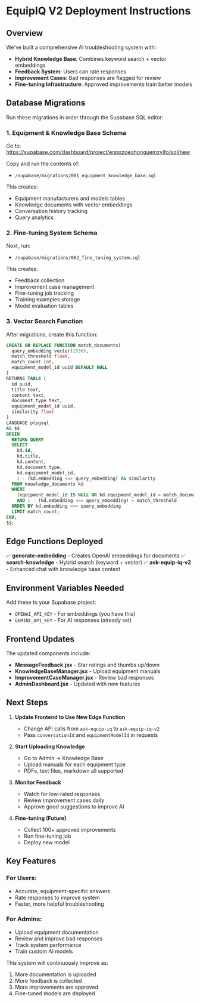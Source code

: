 # EquipIQ V2 Deployment Instructions

## Overview
We've built a comprehensive AI troubleshooting system with:
- **Hybrid Knowledge Base**: Combines keyword search + vector embeddings
- **Feedback System**: Users can rate responses
- **Improvement Cases**: Bad responses are flagged for review
- **Fine-tuning Infrastructure**: Approved improvements train better models

## Database Migrations

Run these migrations in order through the Supabase SQL editor:

### 1. Equipment & Knowledge Base Schema
Go to: https://supabase.com/dashboard/project/enpqzoeohonguemzyifo/sql/new

Copy and run the contents of:
- `/supabase/migrations/001_equipment_knowledge_base.sql`

This creates:
- Equipment manufacturers and models tables
- Knowledge documents with vector embeddings
- Conversation history tracking
- Query analytics

### 2. Fine-tuning System Schema
Next, run:
- `/supabase/migrations/002_fine_tuning_system.sql`

This creates:
- Feedback collection
- Improvement case management
- Fine-tuning job tracking
- Training examples storage
- Model evaluation tables

### 3. Vector Search Function
After migrations, create this function:

```sql
CREATE OR REPLACE FUNCTION match_documents(
  query_embedding vector(1536),
  match_threshold float,
  match_count int,
  equipment_model_id uuid DEFAULT NULL
)
RETURNS TABLE (
  id uuid,
  title text,
  content text,
  document_type text,
  equipment_model_id uuid,
  similarity float
)
LANGUAGE plpgsql
AS $$
BEGIN
  RETURN QUERY
  SELECT
    kd.id,
    kd.title,
    kd.content,
    kd.document_type,
    kd.equipment_model_id,
    1 - (kd.embedding <=> query_embedding) AS similarity
  FROM knowledge_documents kd
  WHERE 
    (equipment_model_id IS NULL OR kd.equipment_model_id = match_documents.equipment_model_id)
    AND 1 - (kd.embedding <=> query_embedding) > match_threshold
  ORDER BY kd.embedding <=> query_embedding
  LIMIT match_count;
END;
$$;
```

## Edge Functions Deployed

✅ **generate-embedding** - Creates OpenAI embeddings for documents
✅ **search-knowledge** - Hybrid search (keyword + vector)
✅ **ask-equip-iq-v2** - Enhanced chat with knowledge base context

## Environment Variables Needed

Add these to your Supabase project:
- `OPENAI_API_KEY` - For embeddings (you have this)
- `GEMINI_API_KEY` - For AI responses (already set)

## Frontend Updates

The updated components include:
- **MessageFeedback.jsx** - Star ratings and thumbs up/down
- **KnowledgeBaseManager.jsx** - Upload equipment manuals
- **ImprovementCaseManager.jsx** - Review bad responses
- **AdminDashboard.jsx** - Updated with new features

## Next Steps

1. **Update Frontend to Use New Edge Function**
   - Change API calls from `ask-equip-iq` to `ask-equip-iq-v2`
   - Pass `conversationId` and `equipmentModelId` in requests

2. **Start Uploading Knowledge**
   - Go to Admin → Knowledge Base
   - Upload manuals for each equipment type
   - PDFs, text files, markdown all supported

3. **Monitor Feedback**
   - Watch for low-rated responses
   - Review improvement cases daily
   - Approve good suggestions to improve AI

4. **Fine-tuning (Future)**
   - Collect 100+ approved improvements
   - Run fine-tuning job
   - Deploy new model

## Key Features

### For Users:
- Accurate, equipment-specific answers
- Rate responses to improve system
- Faster, more helpful troubleshooting

### For Admins:
- Upload equipment documentation
- Review and improve bad responses  
- Track system performance
- Train custom AI models

This system will continuously improve as:
1. More documentation is uploaded
2. More feedback is collected
3. More improvements are approved
4. Fine-tuned models are deployed